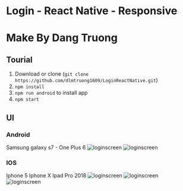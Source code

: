 # Login - React Native - Responsive
# Make By Dang Truong
## Tourial
1. Download or clone (`git clone https://github.com/dlmtruong1609/LoginReactNative.git`)
2. `npm install`
3. `npm run android` to install app
4. `npm start`
## UI
### Android
Samsung galaxy s7 - One Plus 6
![loginscreen](https://i.imgur.com/84I9bcQ.png)
![loginscreen](https://i.imgur.com/8xNFAGp.png)
### IOS
Iphone 5 Iphone X Ipad Pro 2018
![loginscreen](https://i.imgur.com/BTqC1XY.png)
![loginscreen](https://i.imgur.com/ox1mFmR.png)
![loginscreen](https://i.imgur.com/OzXpIzb.png)
